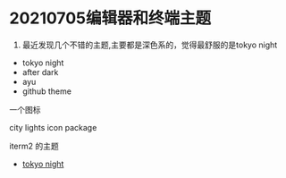 # 20210705编辑器和终端主题

1. 最近发现几个不错的主题,主要都是深色系的，觉得最舒服的是tokyo night

* tokyo night
* after dark
* ayu
* github theme

一个图标

city lights icon package

iterm2 的主题
* [tokyo night](../files/tokyo-night.itermcolors)